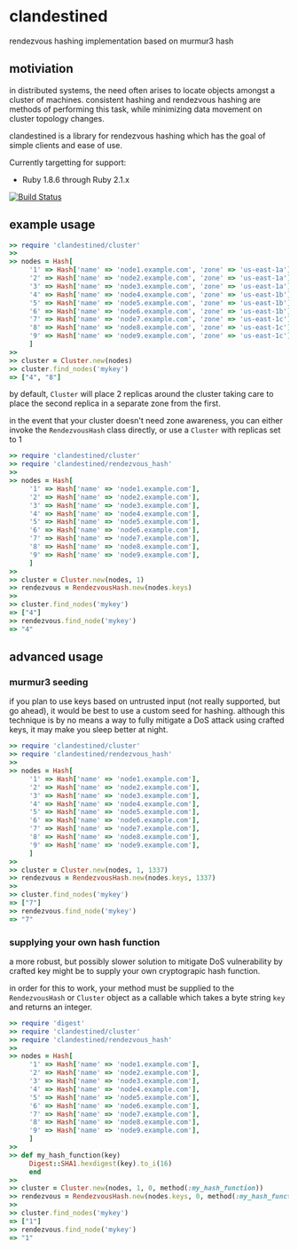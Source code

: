 clandestined
===========

rendezvous hashing implementation based on murmur3 hash


## motiviation

in distributed systems, the need often arises to locate objects amongst a
cluster of machines. consistent hashing and rendezvous hashing are methods of
performing this task, while minimizing data movement on cluster topology
changes.

clandestined is a library for rendezvous hashing which has the goal of simple
clients and ease of use.

Currently targetting for support:
  - Ruby 1.8.6 through Ruby 2.1.x

[![Build Status](https://travis-ci.org/ewdurbin/clandestined-ruby.svg?branch=master)](https://travis-ci.org/ewdurbin/clandestined-ruby)

## example usage

```ruby
>> require 'clandestined/cluster'
>>
>> nodes = Hash[
     '1' => Hash['name' => 'node1.example.com', 'zone' => 'us-east-1a'],
     '2' => Hash['name' => 'node2.example.com', 'zone' => 'us-east-1a'],
     '3' => Hash['name' => 'node3.example.com', 'zone' => 'us-east-1a'],
     '4' => Hash['name' => 'node4.example.com', 'zone' => 'us-east-1b'],
     '5' => Hash['name' => 'node5.example.com', 'zone' => 'us-east-1b'],
     '6' => Hash['name' => 'node6.example.com', 'zone' => 'us-east-1b'],
     '7' => Hash['name' => 'node7.example.com', 'zone' => 'us-east-1c'],
     '8' => Hash['name' => 'node8.example.com', 'zone' => 'us-east-1c'],
     '9' => Hash['name' => 'node9.example.com', 'zone' => 'us-east-1c'],
     ]
>>
>> cluster = Cluster.new(nodes)
>> cluster.find_nodes('mykey')
=> ["4", "8"]
```

by default, `Cluster` will place 2 replicas around the cluster taking care to
place the second replica in a separate zone from the first.

in the event that your cluster doesn't need zone awareness, you can either
invoke the `RendezvousHash` class directly, or use a `Cluster` with replicas
set to 1

```ruby
>> require 'clandestined/cluster'
>> require 'clandestined/rendezvous_hash'
>>
>> nodes = Hash[
     '1' => Hash['name' => 'node1.example.com'],
     '2' => Hash['name' => 'node2.example.com'],
     '3' => Hash['name' => 'node3.example.com'],
     '4' => Hash['name' => 'node4.example.com'],
     '5' => Hash['name' => 'node5.example.com'],
     '6' => Hash['name' => 'node6.example.com'],
     '7' => Hash['name' => 'node7.example.com'],
     '8' => Hash['name' => 'node8.example.com'],
     '9' => Hash['name' => 'node9.example.com'],
     ]
>>
>> cluster = Cluster.new(nodes, 1)
>> rendezvous = RendezvousHash.new(nodes.keys)
>>
>> cluster.find_nodes('mykey')
=> ["4"]
>> rendezvous.find_node('mykey')
=> "4"
```

## advanced usage

### murmur3 seeding

if you plan to use keys based on untrusted input (not really supported, but go
ahead), it would be best to use a custom seed for hashing. although this
technique is by no means a way to fully mitigate a DoS attack using crafted
keys, it may make you sleep better at night.

```ruby
>> require 'clandestined/cluster'
>> require 'clandestined/rendezvous_hash'
>>
>> nodes = Hash[
     '1' => Hash['name' => 'node1.example.com'],
     '2' => Hash['name' => 'node2.example.com'],
     '3' => Hash['name' => 'node3.example.com'],
     '4' => Hash['name' => 'node4.example.com'],
     '5' => Hash['name' => 'node5.example.com'],
     '6' => Hash['name' => 'node6.example.com'],
     '7' => Hash['name' => 'node7.example.com'],
     '8' => Hash['name' => 'node8.example.com'],
     '9' => Hash['name' => 'node9.example.com'],
     ]
>>
>> cluster = Cluster.new(nodes, 1, 1337)
>> rendezvous = RendezvousHash.new(nodes.keys, 1337)
>>
>> cluster.find_nodes('mykey')
=> ["7"]
>> rendezvous.find_node('mykey')
=> "7"
```

### supplying your own hash function

a more robust, but possibly slower solution to mitigate DoS vulnerability by
crafted key might be to supply your own cryptograpic hash function.

in order for this to work, your method must be supplied to the `RendezvousHash`
or `Cluster` object as a callable which takes a byte string `key` and returns
an integer.

```ruby
>> require 'digest'
>> require 'clandestined/cluster'
>> require 'clandestined/rendezvous_hash'
>>
>> nodes = Hash[
     '1' => Hash['name' => 'node1.example.com'],
     '2' => Hash['name' => 'node2.example.com'],
     '3' => Hash['name' => 'node3.example.com'],
     '4' => Hash['name' => 'node4.example.com'],
     '5' => Hash['name' => 'node5.example.com'],
     '6' => Hash['name' => 'node6.example.com'],
     '7' => Hash['name' => 'node7.example.com'],
     '8' => Hash['name' => 'node8.example.com'],
     '9' => Hash['name' => 'node9.example.com'],
     ]
>>
>> def my_hash_function(key)
     Digest::SHA1.hexdigest(key).to_i(16)
     end
>>
>> cluster = Cluster.new(nodes, 1, 0, method(:my_hash_function))
>> rendezvous = RendezvousHash.new(nodes.keys, 0, method(:my_hash_function))
>>
>> cluster.find_nodes('mykey')
=> ["1"]
>> rendezvous.find_node('mykey')
=> "1"
```
